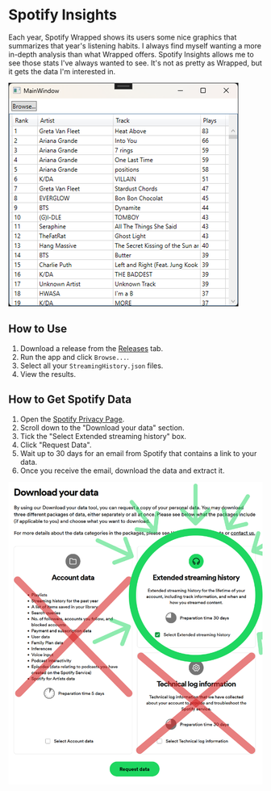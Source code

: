 # Spotify Insights
Each year, Spotify Wrapped shows its users some nice graphics that summarizes that year's listening habits. I always find myself wanting a more in-depth analysis than what Wrapped offers. Spotify Insights allows me to see those stats I've always wanted to see. It's not as pretty as Wrapped, but it gets the data I'm interested in.

![Screenshot](Images/screenshot.png)

## How to Use

1. Download a release from the [Releases](https://github.com/WestRyanK/SpotifyInsights/releases) tab.
2. Run the app and click `Browse...`.
3. Select all your `StreamingHistory.json` files.
4. View the results.

## How to Get Spotify Data

1. Open the [Spotify Privacy Page](https://www.spotify.com/us/account/privacy/).
2. Scroll down to the "Download your data" section.
3. Tick the "Select Extended streaming history" box.
4. Click "Request Data".
5. Wait up to 30 days for an email from Spotify that contains a link to your data.
6. Once you receive the email, download the data and extract it.

![Privacy Page](Images/privacy_page.png)